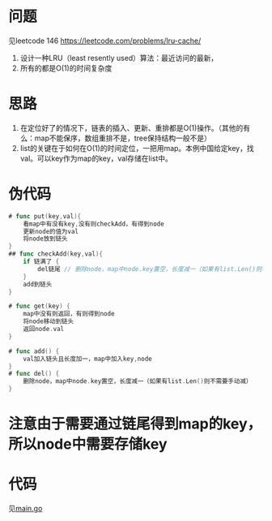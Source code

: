 # 问题

见leetcode 146 <https://leetcode.com/problems/lru-cache/>
1. 设计一种LRU（least resently used）算法：最近访问的最新，
2. 所有的都是O(1)的时间复杂度

# 思路
1. 在定位好了的情况下，链表的插入、更新、重排都是O(1)操作。（其他的有么：map不能保序，数组重排不是，tree保持结构一般不是）
2. list的关键在于如何在O(1)的时间定位，一把用map。本例中国给定key，找val。可以key作为map的key，val存储在list中。

# 伪代码
```go
# func put(key,val){
	看map中有没有key,没有则checkAdd，有得到node
	更新node的值为val
	将node放到链头
}
## func checkAdd(key,val){
	if 链满了 {
		del链尾 // 删除node，map中node.key置空，长度减一（如果有list.Len()则不需要手动减）
	}
	add到链头
}

# func get(key) {
	map中没有则返回，有则得到node
	将node移动到链头
	返回node.val
}

# func add() {
	val加入链头且长度加一，map中加入key,node
}
# func del() {
	删除node，map中node.key置空，长度减一（如果有list.Len()则不需要手动减）
}
```

# 注意由于需要通过链尾得到map的key，所以node中需要存储key

# 代码

见[main.go](try20200311/main.go)